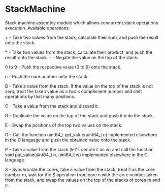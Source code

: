 # StackMachine
Stack machine assembly module which allows concurrent stack operations execution. Available operations:

\+ - Take two values from the stack, calculate their sum, and push the result onto the stack.

\* - Take two values from the stack, calculate their product, and push the result onto the stack.
\- - Negate the value on the top of the stack.

0 to 9 - Push the respective value (0 to 9) onto the stack.

n - Push the core number onto the stack.

B - Take a value from the stack. If the value on the top of the stack is not zero, treat the taken value as a two's complement number and shift operations by that many positions.

C - Take a value from the stack and discard it.

D - Duplicate the value on the top of the stack and push it onto the stack.

E - Swap the positions of the top two values on the stack.

G - Call the function uint64_t get_value(uint64_t n) implemented elsewhere in the C language and push the obtained value onto the stack.

P - Take a value from the stack (let's denote it as w) and call the function void put_value(uint64_t n, uint64_t w) implemented elsewhere in the C language.

S - Synchronize the cores, take a value from the stack, treat it as the core number m, wait for the S operation from core n with the core number taken from the stack, and swap the values on the top of the stacks of cores m and n.
